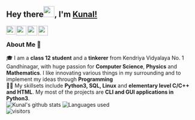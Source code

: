 

<!--
**Kunal-Kumar-Sahoo/Kunal-Kumar-Sahoo** is a ✨ _special_ ✨ repository because its `README.md` (this file) appears on your GitHub profile.

Here are some ideas to get you started:

- 🔭 I’m currently working on ...
- 🌱 I’m currently learning ...
- 👯 I’m looking to collaborate on ...
- 🤔 I’m looking for help with ...
- 💬 Ask me about ...
- 📫 How to reach me: ...
- 😄 Pronouns: ...
- ⚡ Fun fact: ...
-->

## Hey there<img src="https://github.com/TheDudeThatCode/TheDudeThatCode/blob/master/Assets/Hi.gif" width="29px">, I'm [Kunal!](https://pdfhost.io/v/EVD9wiGDB_Kunals_Resumepdf.pdf) 

<a href="https://www.linkedin.com/in/kunal-kumar-sahoo/">
  <img align="left" width="24px" src="https://cdn.jsdelivr.net/npm/simple-icons@v3/icons/linkedin.svg"  />
</a>
<a href="mailto:kunal.sahoo2003@gmail.com">
  <img align="left" width="26px" src="https://cdn.jsdelivr.net/npm/simple-icons@v3/icons/gmail.svg" />
</a>
<a href="https://www.instagram.com/kunal.sahoo2003/">
  <img align="left" width="26px" src="https://cdn.jsdelivr.net/npm/simple-icons@v3/icons/instagram.svg" />
</a>
<a href="https://www.youtube.com/channel/UC5qkTGwtnm_cvaUf61OnT5Q">
  <img align="left" width="26px" src="https://cdn.jsdelivr.net/npm/simple-icons@v3/icons/youtube.svg" />
</a>
<br />

### About Me 🚀
🎓 I am a <b>class 12 student</b> and a <b>tinkerer</b> from Kendriya Vidyalaya No. 1 Gandhinagar, with huge passion for <b>Computer Science</b>, <b>Physics</b> and <b>Mathematics</b>. I like innovating various things in my surrounding and to implement my ideas through <b>Programming</b></br>
👨‍💻  My skillsets include <b>Python3, SQL, Linux</b> and <b>elementary level C/C++ and HTML</b>. My most of the projects are <b>CLI and GUI applications in Python3</b>. </br>
![Kunal's github stats](https://github-readme-stats.vercel.app/api?username=Kunal-Kumar-Sahoo&show_icons=true&hide_border=true&theme=react)
![Languages used](https://github-readme-stats.vercel.app/api/top-langs/?username=Kunal-Kumar-Sahoo&theme=react&hide_border=true)
<br />
![visitors](https://visitor-badge.laobi.icu/badge?page_id=Kunal-Kumar-Sahoo)
